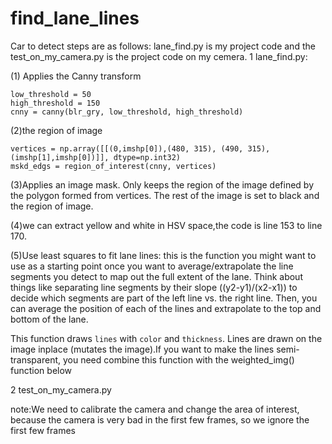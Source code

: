 # find_lane_lines
Car to detect steps are as follows:
lane_find.py is my project code and the test_on_my_camera.py is the project code on my cemera.
1 lane_find.py:

(1) Applies the Canny transform

    low_threshold = 50
    high_threshold = 150
    cnny = canny(blr_gry, low_threshold, high_threshold)

(2)the region of image
    
    vertices = np.array([[(0,imshp[0]),(480, 315), (490, 315), (imshp[1],imshp[0])]], dtype=np.int32)
    mskd_edgs = region_of_interest(cnny, vertices)

(3)Applies an image mask.
    Only keeps the region of the image defined by the polygon  formed from vertices. The rest of the image is set to black and the region of image.

(4)we can extract yellow and white in HSV space,the code is line 153 to line 170.


(5)Use least squares to fit lane lines:
    this is the function you might want to use as a starting point once you want to average/extrapolate the line segments you detect to map out the full extent of the lane.
    Think about things like separating line segments by their slope ((y2-y1)/(x2-x1)) to decide which segments are part of the left line vs. the right line.  Then, you can average the position of each of the lines and extrapolate to the top and bottom of the lane.
    
   This function draws `lines` with `color` and `thickness`.  Lines are drawn on the image inplace (mutates the image).If you want to make the lines semi-transparent, you need combine this function with the weighted_img() function below



2 test_on_my_camera.py

note:We need to calibrate the camera and change the area of interest, because the camera is very bad in the first few frames, so we ignore the first few frames
